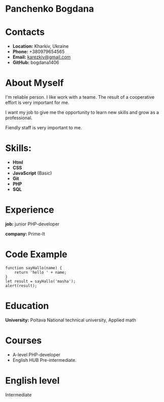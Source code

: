 # **Panchenko Bogdana**

# Contacts
* **Location:** Kharkiv, Ukraine
* **Phone:** +380979654565
* **Email:** karezkiy@gmail.com
* **GitHub:** bogdana1406

# About Myself
I'm reliable person. I like work with a teame.  The result of a cooperative effort is very important for me. 


I want my job to give me the opportunity to learn new skills and grow as a professional. 


Fiendly staff is very important to me.

# Skills:
* **Html**
* **CSS**
* **JavaScript** (Basic)
* **Git**
* **PHP**
* **SQL**

# Experience
**job:** junior PHP-developer

**company:** Prime-It

# Code Example
```
function sayHallo(name) {
    return 'hello ' + name;
}
let result = sayHallo('masha');
alert(result);
```

# Education
**University:** Poltava National technical university, Applied math

# Courses
* A-level PHP-developer
* English HUB Pre-intermediate.

# English level
Intermediate